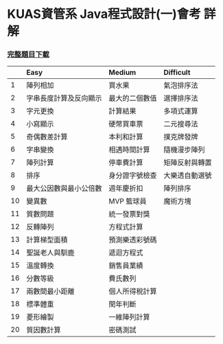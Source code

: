# KUAS資管系 Java程式設計(一)會考 詳解
### [完整題目下載](https://doc-10-3k-docs.googleusercontent.com/docs/securesc/ha0ro937gcuc7l7deffksulhg5h7mbp1/ofljh8gkplvenp02fc5p9tikiqqs9lf8/1488110400000/06997081540467111233/*/0B8FJwHZ-4da7d0NxbGhOX0FHaXM?e=download)
||Easy|Medium|Difficult|
|:--|:--|:--|:--|
|1|陣列相加|買水果|氣泡排序法|
|2|字串長度計算及反向顯示|最大的二個數值|選擇排序法|
|3|字元更換|計算結果|多項式運算|
|4|小寫顯示|硬幣買車票|二元搜尋法|
|5|奇偶數差計算|本利和計算|撲克牌發牌|
|6|字串變換|相遇時間計算|隨機漫步陣列|
|7|陣列計算|停車費計算|矩陣反射與轉置|
|8|排序|身分證字號檢查|大樂透自動選號|
|9|最大公因數與最小公倍數|週年慶折扣|陣列排序|
|10|變異數|MVP 籃球員|魔術方塊|
|11|質數問題|統一發票對獎|
|12|反轉陣列|方程式計算|
|13|計算梯型面積|預測樂透彩號碼|
|14|聖誕老人與馴鹿|遞迴方程式|
|15|溫度轉換|銷售員業績|
|16|分數等級|費氏數列|
|17|兩數間最小距離|個人所得稅計算|
|18|標準體重|閏年判斷|
|19|菱形繪製|一維陣列計算|
|20|質因數計算|密碼測試|
